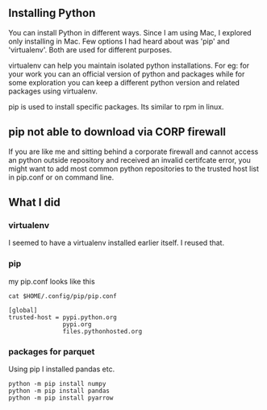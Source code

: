 ## Installing Python

You can install Python in different ways. Since I am using Mac, I explored only installing in Mac. Few options I had heard about was 'pip' and 'virtualenv'. Both are used for different purposes. 

virtualenv can help you maintain isolated python installations. For eg: for your work you can an official version of python and packages while for some exploration you can keep a different python version and related packages using virtualenv. 

pip is used to install specific packages. Its similar to rpm in linux. 

## pip not able to download via CORP firewall
If you are like me and sitting behind a corporate firewall and cannot access an python outside repository and received an invalid certifcate error, you might want to add most common python repositories to the trusted host list in pip.conf or on command line. 
                                            
## What I did
### virtualenv
I seemed to have a virtualenv installed earlier itself. I reused that. 
### pip 
my pip.conf looks like this 

    cat $HOME/.config/pip/pip.conf
  
    [global]
    trusted-host = pypi.python.org
                   pypi.org
                   files.pythonhosted.org
               

### packages for parquet               
Using pip I installed pandas etc. 

    python -m pip install numpy
    python -m pip install pandas
    python -m pip install pyarrow
    

